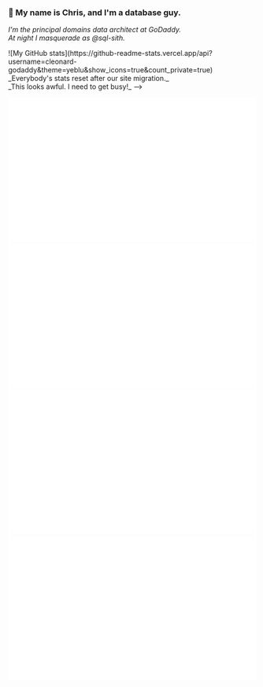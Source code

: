 <!---
cleonard-godaddy/cleonard-godaddy is a ✨ special ✨ repository because its `README.md` (this file) appears on your GitHub profile.
You can click the Preview link to take a look at your changes.
--->
### 👋 My name is Chris, and I'm a database guy. 
_I'm the principal domains data architect at GoDaddy._<br/>
_At night I masquerade as @sql-sith._

<!--
**cleonard-godaddy/cleonard-godaddy** is a ✨ _special_ ✨ repository because its `README.md` (this file) appears on your GitHub profile.

Here are some ideas to get you started:

- 🔭 I’m currently working on ...
- 🌱 I’m currently learning ...
- 👯 I’m looking to collaborate on ...
- 🤔 I’m looking for help with ...
- 💬 Ask me about ...
- 📫 How to reach me: ...
- 😄 Pronouns: ...
- ⚡ Fun fact: ...
-->
<!-->
![My GitHub stats](https://github-readme-stats.vercel.app/api?username=cleonard-godaddy&theme=yeblu&show_icons=true&count_private=true)
<br>
_Everybody's stats reset after our site migration._<br/>
_This looks awful. I need to get busy!_
-->
![](https://raw.githubusercontent.com/cleonard-godaddy/github-stats/master/generated/overview.svg#gh-dark-mode-only)
![](https://raw.githubusercontent.com/cleonard-godaddy/github-stats/master/generated/overview.svg#gh-light-mode-only)
![](https://raw.githubusercontent.com/cleonard-godaddy/github-stats/master/generated/languages.svg#gh-dark-mode-only)
![](https://raw.githubusercontent.com/cleonard-godaddy/github-stats/master/generated/languages.svg#gh-light-mode-only)